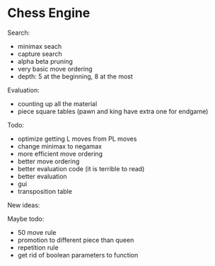 # Chess Engine

Search:
- minimax seach
- capture search
- alpha beta pruning
- very basic move ordering
- depth: 5 at the beginning, 8 at the most

Evaluation:
- counting up all the material
- piece square tables (pawn and king have extra one for endgame)


Todo:
- optimize getting L moves from PL moves
- change minimax to negamax
- more efficient move ordering
- better move ordering
- better evaluation code (it is terrible to read)
- better evaluation
- gui
- transposition table

New ideas:

Maybe todo:
- 50 move rule
- promotion to different piece than queen
- repetition rule
- get rid of boolean parameters to function